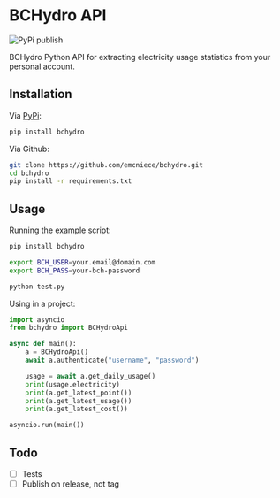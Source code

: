 # BCHydro API

![PyPi publish](https://github.com/emcniece/bchydro/workflows/Publish%20PyPi/badge.svg)

BCHydro Python API for extracting electricity usage statistics from your personal account.

## Installation

Via [PyPi](https://pypi.org/project/bchydro/):

```sh
pip install bchydro
```

Via Github:

```sh
git clone https://github.com/emcniece/bchydro.git
cd bchydro
pip install -r requirements.txt
```

## Usage

Running the example script:

```sh
pip install bchydro

export BCH_USER=your.email@domain.com
export BCH_PASS=your-bch-password

python test.py
```

Using in a project:

```py
import asyncio
from bchydro import BCHydroApi

async def main():
    a = BCHydroApi()
    await a.authenticate("username", "password")

    usage = await a.get_daily_usage()
    print(usage.electricity)
    print(a.get_latest_point())
    print(a.get_latest_usage())
    print(a.get_latest_cost())

asyncio.run(main())
```


## Todo

- [ ] Tests
- [ ] Publish on release, not tag

